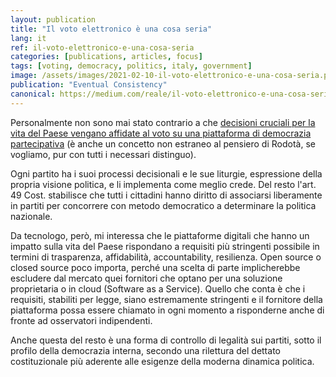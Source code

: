 ```yaml
---
layout: publication
title: "Il voto elettronico è una cosa seria"
lang: it
ref: il-voto-elettronico-e-una-cosa-seria
categories: [publications, articles, focus]
tags: [voting, democracy, politics, italy, government]
image: /assets/images/2021-02-10-il-voto-elettronico-e-una-cosa-seria.png
publication: "Eventual Consistency"
canonical: https://medium.com/reale/il-voto-elettronico-e-una-cosa-seria-3a2a926c02bd
---
```


Personalmente non sono mai stato contrario a che [decisioni cruciali per la vita del Paese vengano affidate al voto su una piattaforma di democrazia partecipativa](https://www.repubblica.it/politica/2021/02/10/news/m5s-voto-rousseau-286858795/) (è anche un concetto non estraneo al pensiero di Rodotà, se vogliamo, pur con tutti i necessari distinguo).

Ogni partito ha i suoi processi decisionali e le sue liturgie, espressione della propria visione politica, e li implementa come meglio crede. Del resto l'art. 49 Cost. stabilisce che tutti i cittadini hanno diritto di associarsi liberamente in partiti per concorrere con metodo democratico a determinare la politica nazionale.

Da tecnologo, però, mi interessa che le piattaforme digitali che hanno un impatto sulla vita del Paese rispondano a requisiti più stringenti possibile in termini di trasparenza, affidabilità, accountability, resilienza. Open source o closed source poco importa, perché una scelta di parte implicherebbe escludere dal mercato quei fornitori che optano per una soluzione proprietaria o in cloud (Software as a Service). Quello che conta è che i requisiti, stabiliti per legge, siano estremamente stringenti e il fornitore della piattaforma possa essere chiamato in ogni momento a risponderne anche di fronte ad osservatori indipendenti.

Anche questa del resto è una forma di controllo di legalità sui partiti, sotto il profilo della democrazia interna, secondo una rilettura del dettato costituzionale più aderente alle esigenze della moderna dinamica politica.
